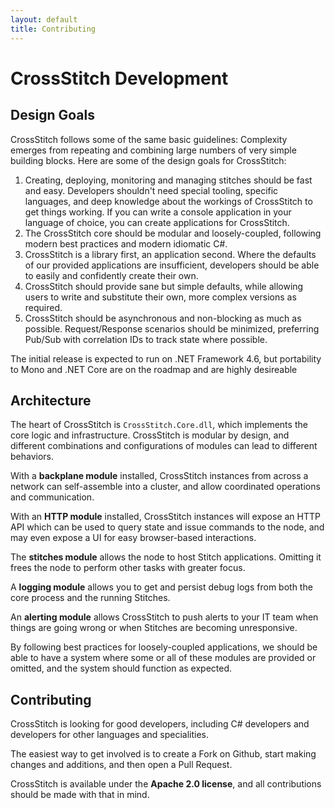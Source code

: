 ```yaml
---
layout: default
title: Contributing
---
```


# CrossStitch Development

## Design Goals

CrossStitch follows some of the same basic guidelines: Complexity emerges from repeating and combining large numbers of very simple building blocks. Here are some of the design goals for CrossStitch:

1. Creating, deploying, monitoring and managing stitches should be fast and easy. Developers shouldn't need special tooling, specific languages, and deep knowledge about the workings of CrossStitch to get things working. If you can write a console application in your language of choice, you can create applications for CrossStitch.
2. The CrossStitch core should be modular and loosely-coupled, following modern best practices and modern idiomatic C#. 
3. CrossStitch is a library first, an application second. Where the defaults of our provided applications are insufficient, developers should be able to easily and confidently create their own.
4. CrossStitch should provide sane but simple defaults, while allowing users to write and substitute their own, more complex versions as required.
5. CrossStitch should be asynchronous and non-blocking as much as possible. Request/Response scenarios should be minimized, preferring Pub/Sub with correlation IDs to track state where possible.

The initial release is expected to run on .NET Framework 4.6, but portability to Mono and .NET Core are on the roadmap and are highly desireable

## Architecture 

The heart of CrossStitch is `CrossStitch.Core.dll`, which implements the core logic and infrastructure. CrossStitch is modular by design, and different combinations and configurations of modules can lead to different behaviors.

With a **backplane module** installed, CrossStitch instances from across a network can self-assemble into a cluster, and allow coordinated operations and communication.

With an **HTTP module** installed, CrossStitch instances will expose an HTTP API which can be used to query state and issue commands to the node, and may even expose a UI for easy browser-based interactions.

The **stitches module** allows the node to host Stitch applications. Omitting it frees the node to perform other tasks with greater focus.

A **logging module** allows you to get and persist debug logs from both the core process and the running Stitches.

An **alerting module** allows CrossStitch to push alerts to your IT team when things are going wrong or when Stitches are becoming unresponsive.

By following best practices for loosely-coupled applications, we should be able to have a system where some or all of these modules are provided or omitted, and the system should function as expected.

## Contributing

CrossStitch is looking for good developers, including C# developers and developers for other languages and specialities. 

The easiest way to get involved is to create a Fork on Github, start making changes and additions, and then open a Pull Request.

CrossStitch is available under the **Apache 2.0 license**, and all contributions should be made with that in mind.
